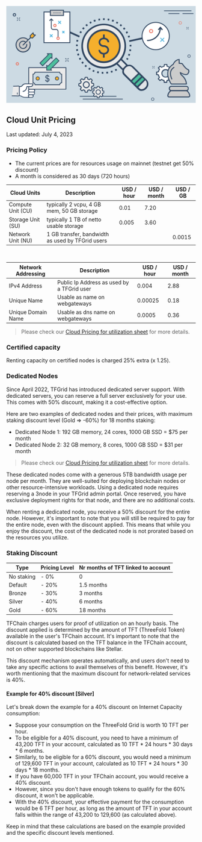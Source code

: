 
![](img/tfgrid_pricing.jpg)

## Cloud Unit Pricing

Last updated: July 4, 2023

### Pricing Policy

- The current prices are for resources usage on mainnet (testnet get 50% discount)
- A month is considered as 30 days (720 hours)

| Cloud Units       | Description                                      | USD / hour      | USD / month | USD / GB |
| ----------------- | ------------------------------------------------ | --------------- | ----------- | -------- |
| Compute Unit (CU) | typically 2 vcpu, 4 GB mem, 50 GB storage        | 0.01            | 7.20        |          |
| Storage Unit (SU) | typically 1 TB of netto usable storage           | 0.005           | 3.60        |          |
| Network Unit (NU) | 1 GB transfer, bandwidth as used by TFGrid users |                 |             | 0.0015   |

<br>

| Network Addressing | Description                                |  USD / hour | USD / month |
| ------------------ | ------------------------------------------ | ----------- | ----------- | 
| IPv4 Address       | Public Ip Address as used by a TFGrid user | 0.004	      | 2.88        |
| Unique Name        | Usable as name on webgateways              | 0.00025	    | 0.18        |
| Unique Domain Name | Usable as dns name on webgateways          | 0.0005	    | 0.36        |

> Please check our [Cloud Pricing for utilization sheet](https://docs.google.com/spreadsheets/d/1E6MpGs15h1_flyT5AtyKp1TixH1ILuGo5tzHdmjeYdQ/edit#gid=2014089775) for more details.

### Certified capacity

Renting capacity on certified nodes is charged 25% extra (x 1.25).
  
### Dedicated Nodes

Since April 2022, TFGrid has introduced dedicated server support. With dedicated servers, you can reserve a full server exclusively for your use. This comes with 50% discount, making it a cost-effective option.

Here are two examples of dedicated nodes and their prices, with maximum staking discount level (Gold => -60%) for 18 months staking:

- Dedicated Node 1: 192 GB memory, 24 cores, 1000 GB SSD = $75 per month
- Dedicated Node 2: 32 GB memory, 8 cores, 1000 GB SSD = $31 per month

> Please check our [Cloud Pricing for utilization sheet](https://docs.google.com/spreadsheets/d/1E6MpGs15h1_flyT5AtyKp1TixH1ILuGo5tzHdmjeYdQ/edit#gid=2014089775) for more details.

These dedicated nodes come with a generous 5TB bandwidth usage per node per month. They are well-suited for deploying blockchain nodes or other resource-intensive workloads. Using a dedicated node requires reserving a 3node in your TFGrid admin portal. Once reserved, you have exclusive deployment rights for that node, and there are no additional costs.

When renting a dedicated node, you receive a 50% discount for the entire node. However, it's important to note that you will still be required to pay for the entire node, even with the discount applied. This means that while you enjoy the discount, the cost of the dedicated node is not prorated based on the resources you utilize.

### Staking Discount

| Type       | Pricing Level | Nr months of TFT linked to account |
| ---------- | ------------- | ---------------------------------- |
| No staking | - 0%          | 0                                  |
| Default    | - 20%         | 1.5 months                         |
| Bronze     | - 30%         | 3 months                           |
| Silver     | - 40%         | 6 months                           |
| Gold       | - 60%         | 18 months                          |

TFChain charges users for proof of utilization on an hourly basis. The discount applied is determined by the amount of TFT (ThreeFold Token) available in the user's TFChain account. It's important to note that the discount is calculated based on the TFT balance in the TFChain account, not on other supported blockchains like Stellar.

This discount mechanism operates automatically, and users don't need to take any specific actions to avail themselves of this benefit. However, it's worth mentioning that the maximum discount for network-related services is 40%.

#### Example for 40% discount [Silver]

Let's break down the example for a 40% discount on Internet Capacity consumption:

- Suppose your consumption on the ThreeFold Grid is worth 10 TFT per hour.
- To be eligible for a 40% discount, you need to have a minimum of 43,200 TFT in your account, calculated as 10 TFT * 24 hours * 30 days * 6 months.
- Similarly, to be eligible for a 60% discount, you would need a minimum of 129,600 TFT in your account, calculated as 10 TFT * 24 hours * 30 days * 18 months.
- If you have 60,000 TFT in your TFChain account, you would receive a 40% discount.
- However, since you don't have enough tokens to qualify for the 60% discount, it won't be applicable.
- With the 40% discount, your effective payment for the consumption would be 6 TFT per hour, as long as the amount of TFT in your account falls within the range of 43,200 to 129,600 (as calculated above).

Keep in mind that these calculations are based on the example provided and the specific discount levels mentioned.
